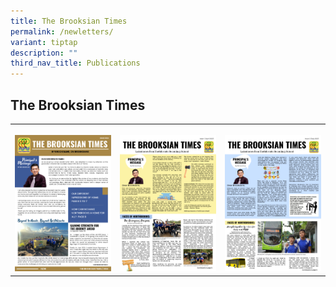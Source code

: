 ```yaml
---
title: The Brooksian Times
permalink: /newletters/
variant: tiptap
description: ""
third_nav_title: Publications
---
```

<h2><strong>The Brooksian Times</strong></h2>
<table style="minWidth: 75px">
<colgroup>
<col>
<col>
<col>
</colgroup>
<tbody>
<tr>
<th rowspan="1" colspan="1">
<p></p><a class="isomer-image-wrapper" href="https://online.fliphtml5.com/sejwes/njpk/#p=1"><img style="width: 100%" height="auto" width="100%" alt="Newsletter 2024" src="/images/Publications Thumbnails/2024/Newsletter_2024.png"></a>
</th>
<th rowspan="1" colspan="1">
<p></p><a class="isomer-image-wrapper" href="https://online.fliphtml5.com/sejwes/earb/#p=1"><img style="width: 100%" height="auto" width="100%" alt="Newsletter 2023 Issue 1" src="/images/Publications Thumbnails/2024/Newsletter_Issue_1_2023.png"></a>
</th>
<th rowspan="1" colspan="1">
<p></p><a class="isomer-image-wrapper" href="https://online.fliphtml5.com/sejwes/nmdp/#p=1"><img style="width: 100%" height="auto" width="100%" alt="Newsletter 2023 Issue 2" src="/images/Publications Thumbnails/2024/Newsletter_Issue_2_2023.png"></a>
</th>
</tr>
</tbody>
</table>
<p></p>
